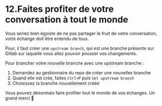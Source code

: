 # 12.Faites profiter de votre conversation à tout le monde

Vous seriez bien égoiste de ne pas partager le fruit de votre conversation, votre échange doit être entendu de tous. 

Pour, il faut créer une `upstream branch`, qui est une branche présente sur Gitlab sur laquelle vous allez pouvoir pousser vos changements. 

Pour brancher votre nouvelle branche avec une upstream branche : 
1. Demandez au gestionnaire du repo de créer une nouvelles branche
2. Quand elle est crée, faites `Ctrl+P` puis `Set upstream branch`
3. Choisissez la branche nouvellement créée

Vous pouvez désormais faire profiter tout le monde de vos échanges. Un grand merci 🎉
